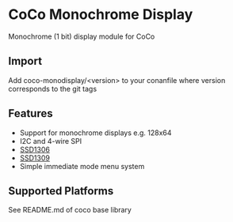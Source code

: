 # CoCo Monochrome Display

Monochrome (1 bit) display module for CoCo

## Import
Add coco-monodisplay/\<version> to your conanfile where version corresponds to the git tags

## Features
* Support for monochrome displays e.g. 128x64
* I2C and 4-wire SPI
* [SSD1306](https://cdn-shop.adafruit.com/datasheets/SSD1306.pdf)
* [SSD1309](https://www.crystalfontz.com/controllers/SolomonSystech/SSD1309/)
* Simple immediate mode menu system

## Supported Platforms
See README.md of coco base library
